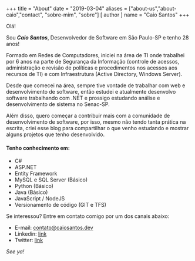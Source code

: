 +++
title = "About"
date = "2019-03-04"
aliases = ["about-us","about-caio","contact", "sobre-mim", "sobre"]
[ author ]
  name = "Caio Santos"
+++


Olá!

Sou _**Caio Santos**_, Desenvolvedor de Software em São Paulo-SP e tenho 28 anos!

Formado em Redes de Computadores, iniciei na área de TI onde trabalhei por 6 anos na parte de Segurança da Informação (controle de acessos, administração e revisão de políticas e procedimentos nos acessos aos recursos de TI) e com Infraestrutura (Active Directory, Windows Server).


Desde que comecei na área, sempre tive vontade de trabalhar com web e desenvolvimento de software, então estudei e atualmente desenvolvo software trabalhando com .NET e prossigo estudando análise e desenvolvimento de sistema no Senac-SP.


Além disso, quero começar a contribuir mais com a comunidade de desenvolvimento de software, por isso, mesmo não tendo tanta prática na escrita, criei esse blog para compartilhar o que venho estudando e mostrar alguns projetos que tenho desenvolvido.


#### Tenho conhecimento em: 

+ C#
+ ASP.NET
+ Entity Framework
+ MySQL e SQL Server (Básico)
+ Python (Básico)
+ Java (Básico)
+ JavaScript / NodeJS
+ Versionamento de código (GIT e TFS)


Se interessou? Entre em contato comigo por um dos canais abaixo:

+ E-mail: [contato@caiosantos.dev](mailto:contato@caiosantos.dev)
+ Linkedin: [link](https://www.linkedin.com/in/caio-css/)
+ Twitter: [link](https://twitter.com/caio687)


_See ya!_


  